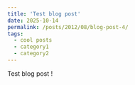 ```yaml
---
title: 'Test blog post'
date: 2025-10-14
permalink: /posts/2012/08/blog-post-4/
tags:
  - cool posts
  - category1
  - category2
---
```


Test blog post !
